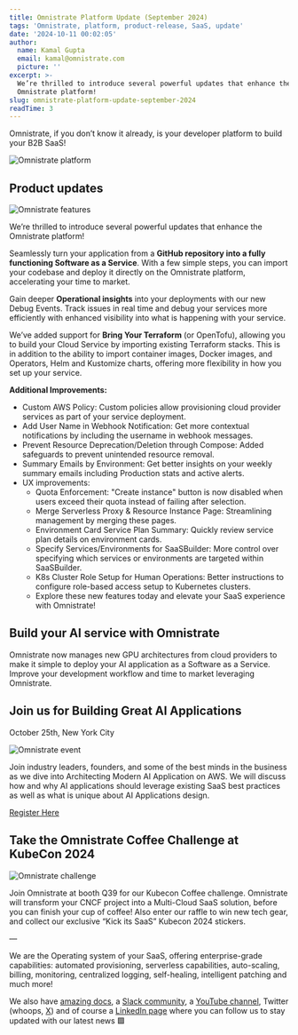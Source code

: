 ```yaml
---
title: Omnistrate Platform Update (September 2024)
tags: 'Omnistrate, platform, product-release, SaaS, update'
date: '2024-10-11 00:02:05'
author:
  name: Kamal Gupta
  email: kamal@omnistrate.com
  picture: ''
excerpt: >-
  We’re thrilled to introduce several powerful updates that enhance the
  Omnistrate platform!
slug: omnistrate-platform-update-september-2024
readTime: 3
---
```


Omnistrate, if you don’t know it already, is your developer platform to build your B2B SaaS!

![Omnistrate platform][1]


## Product updates


![Omnistrate features][2]

We’re thrilled to introduce several powerful updates that enhance the Omnistrate platform!

Seamlessly turn your application from a **GitHub repository into a fully functioning Software as a Service**. With a few simple steps, you can import your codebase and deploy it directly on the Omnistrate platform, accelerating your time to market.

Gain deeper **Operational insights** into your deployments with our new Debug Events. Track issues in real time and debug your services more efficiently with enhanced visibility into what is happening with your service. 

We’ve added support for **Bring Your Terraform** (or OpenTofu), allowing you to build your Cloud Service by importing existing Terraform stacks. This is in addition to the ability to import container images, Docker images, and Operators, Helm and Kustomize charts, offering more flexibility in how you set up your service.

**Additional Improvements:**

- Custom AWS Policy: Custom policies allow provisioning cloud provider services as part of your service deployment.
- Add User Name in Webhook Notification: Get more contextual notifications by including the username in webhook messages.
- Prevent Resource Deprecation/Deletion through Compose: Added safeguards to prevent unintended resource removal.
- Summary Emails by Environment: Get better insights on your weekly summary emails including Production stats and active alerts.
- UX improvements:
    - Quota Enforcement: "Create instance" button is now disabled when users exceed their quota instead of failing after selection.
    - Merge Serverless Proxy & Resource Instance Page: Streamlining management by merging these pages.
    - Environment Card Service Plan Summary: Quickly review service plan details on environment cards.
    - Specify Services/Environments for SaaSBuilder: More control over specifying which services or environments are targeted within SaaSBuilder.
    - K8s Cluster Role Setup for Human Operations: Better instructions to configure role-based access setup to Kubernetes clusters. 
    - Explore these new features today and elevate your SaaS experience with Omnistrate!


## Build your AI service with Omnistrate

Omnistrate now manages new GPU architectures from cloud providers to make it simple to deploy your AI application as a Software as a Service. Improve your development workflow and time to market leveraging Omnistrate.


## Join us for Building Great AI Applications

October 25th, New York City
                 
![Omnistrate event][3]

Join industry leaders, founders, and some of the best minds in the business as we dive into Architecting Modern AI Application on AWS. We will discuss how and why AI applications should leverage existing SaaS best practices as well as what is unique about AI Applications design.

[Register Here][10]


## Take the Omnistrate Coffee Challenge at KubeCon 2024

![Omnistrate challenge][4]

Join Omnistrate at booth Q39 for our Kubecon Coffee challenge. Omnistrate will transform your CNCF project into a Multi-Cloud SaaS solution, before you can finish your cup of coffee!  Also enter our raffle to win new tech gear, and collect our exclusive “Kick its SaaS” Kubecon 2024 stickers.

— 

We are the Operating system of your SaaS, offering enterprise-grade capabilities: automated provisioning, serverless capabilities, auto-scaling, billing, monitoring, centralized logging, self-healing, intelligent patching and much more!

We also have [amazing docs][5], a [Slack community][9], a [YouTube channel][6], Twitter (whoops, [X][8]) and of course a [LinkedIn page][7] where you can follow us to stay updated with our latest news 🟩

  [1]: https://drive.google.com/thumbnail?id=1TLmi87MFqPI2Sm9JVAETnu49nCbI6A5g&sz=w720
  [2]: https://drive.google.com/thumbnail?id=1s7okjnKAgZxSH8HPb5I20MYgq_OykNie&sz=w720
  [3]: https://drive.google.com/thumbnail?id=15j67oj3YtZ4koYYCH403Ij7iVkC5o2DI&sz=w720
  [4]: https://drive.google.com/thumbnail?id=1a0Daob83fE17rAI7KfD4RPU-VXcv7xeq&sz=w720
  [5]: http://docs.omnistrate.com
  [6]: https://www.youtube.com/@omnistrate
  [7]: https://www.linkedin.com/company/omnistrate/
  [8]: https://twitter.com/omnistrate
  [9]: https://join.slack.com/t/cloudnative-u5h1399/shared_invite/zt-1qf3cgi37-lCV1vKJlrBioqGuVjKBtyw
  [10]: https://omnistrate.us17.list-manage.com/track/click?u=08ffbac64293e1abc50999571&id=e114a6e20b&e=a6912e82f6
